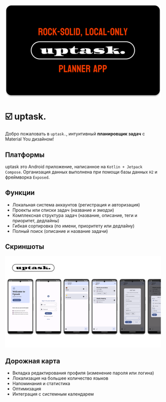 ![Баннер](img/banner.png)

# ☑️ uptask.

Добро пожаловать в `uptask.`, интуитивный **планировщик задач** с Material You дизайном!

## Платформы

uptask это Android приложение, написанное на `Kotlin + Jetpack Compose`. 
Организация данных выполнена при помощи базы данных `H2` и фреймворка `Exposed`.

## Функции

* Локальная система аккаунтов (регистрация и авторизация)
* Проекты или списки задач (название и эмодзи)
* Комплексная структура задач (название, описание, теги и приоритет, дедлайны)
* Гибкая сортировка (по имени, приоритету или дедлайну)
* Полный поиск (описание и название задачи)

## Скриншоты

![Скриншоты](img/screenshots.png)

## Дорожная карта

* Вкладка редактирования профиля (изменение пароля или логина)
* Локализация на большее количество языков
* Напоминания и статистика
* Оптимизация
* Интеграция с системным календарем
